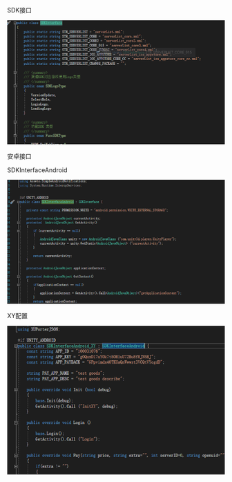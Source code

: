 SDK接口

![image-20230407114759776](img/SDK相关/image-20230407114759776.png)

安卓接口 

SDKInterfaceAndroid



![image-20230407114818638](img/SDK相关/image-20230407114818638.png)

XY配置

![image-20230407114852551](img/SDK相关/image-20230407114852551.png)